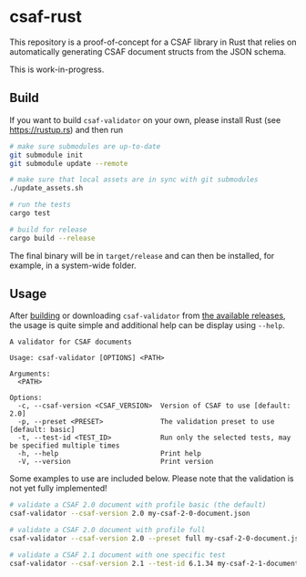 # csaf-rust

This repository is a proof-of-concept for a CSAF library in Rust that relies on automatically generating CSAF document structs from the JSON schema.

This is work-in-progress.

## Build

If you want to build `csaf-validator` on your own, please install Rust (see https://rustup.rs) and then run

```bash
# make sure submodules are up-to-date
git submodule init
git submodule update --remote

# make sure that local assets are in sync with git submodules
./update_assets.sh

# run the tests
cargo test

# build for release
cargo build --release
```

The final binary will be in `target/release` and can then be installed, for example, in a system-wide folder.

## Usage

After [building](README.md#build) or downloading `csaf-validator` from [the available releases](https://github.com/csaf-rs/csaf/releases), the usage is quite simple and additional help can be display using `--help`.

```
A validator for CSAF documents

Usage: csaf-validator [OPTIONS] <PATH>

Arguments:
  <PATH>  

Options:
  -c, --csaf-version <CSAF_VERSION>  Version of CSAF to use [default: 2.0]
  -p, --preset <PRESET>              The validation preset to use [default: basic]
  -t, --test-id <TEST_ID>            Run only the selected tests, may be specified multiple times
  -h, --help                         Print help
  -V, --version                      Print version
```

Some examples to use are included below. Please note that the validation is not yet fully implemented!

```bash
# validate a CSAF 2.0 document with profile basic (the default)
csaf-validator --csaf-version 2.0 my-csaf-2-0-document.json

# validate a CSAF 2.0 document with profile full
csaf-validator --csaf-version 2.0 --preset full my-csaf-2-0-document.json

# validate a CSAF 2.1 document with one specific test
csaf-validator --csaf-version 2.1 --test-id 6.1.34 my-csaf-2-1-document.json
```
